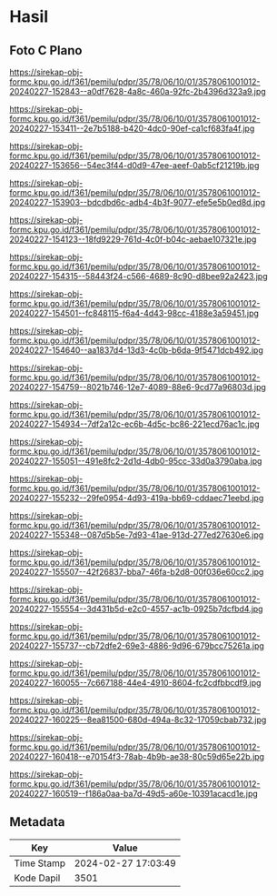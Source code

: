 # Hasil

## Foto C Plano

https://sirekap-obj-formc.kpu.go.id/f361/pemilu/pdpr/35/78/06/10/01/3578061001012-20240227-152843--a0df7628-4a8c-460a-92fc-2b4396d323a9.jpg

https://sirekap-obj-formc.kpu.go.id/f361/pemilu/pdpr/35/78/06/10/01/3578061001012-20240227-153411--2e7b5188-b420-4dc0-90ef-ca1cf683fa4f.jpg

https://sirekap-obj-formc.kpu.go.id/f361/pemilu/pdpr/35/78/06/10/01/3578061001012-20240227-153656--54ec3f44-d0d9-47ee-aeef-0ab5cf21219b.jpg

https://sirekap-obj-formc.kpu.go.id/f361/pemilu/pdpr/35/78/06/10/01/3578061001012-20240227-153903--bdcdbd6c-adb4-4b3f-9077-efe5e5b0ed8d.jpg

https://sirekap-obj-formc.kpu.go.id/f361/pemilu/pdpr/35/78/06/10/01/3578061001012-20240227-154123--18fd9229-761d-4c0f-b04c-aebae107321e.jpg

https://sirekap-obj-formc.kpu.go.id/f361/pemilu/pdpr/35/78/06/10/01/3578061001012-20240227-154315--58443f24-c566-4689-8c90-d8bee92a2423.jpg

https://sirekap-obj-formc.kpu.go.id/f361/pemilu/pdpr/35/78/06/10/01/3578061001012-20240227-154501--fc848115-f6a4-4d43-98cc-4188e3a59451.jpg

https://sirekap-obj-formc.kpu.go.id/f361/pemilu/pdpr/35/78/06/10/01/3578061001012-20240227-154640--aa1837d4-13d3-4c0b-b6da-9f5471dcb492.jpg

https://sirekap-obj-formc.kpu.go.id/f361/pemilu/pdpr/35/78/06/10/01/3578061001012-20240227-154759--8021b746-12e7-4089-88e6-9cd77a96803d.jpg

https://sirekap-obj-formc.kpu.go.id/f361/pemilu/pdpr/35/78/06/10/01/3578061001012-20240227-154934--7df2a12c-ec6b-4d5c-bc86-221ecd76ac1c.jpg

https://sirekap-obj-formc.kpu.go.id/f361/pemilu/pdpr/35/78/06/10/01/3578061001012-20240227-155051--491e8fc2-2d1d-4db0-95cc-33d0a3790aba.jpg

https://sirekap-obj-formc.kpu.go.id/f361/pemilu/pdpr/35/78/06/10/01/3578061001012-20240227-155232--29fe0954-4d93-419a-bb69-cddaec71eebd.jpg

https://sirekap-obj-formc.kpu.go.id/f361/pemilu/pdpr/35/78/06/10/01/3578061001012-20240227-155348--087d5b5e-7d93-41ae-913d-277ed27630e6.jpg

https://sirekap-obj-formc.kpu.go.id/f361/pemilu/pdpr/35/78/06/10/01/3578061001012-20240227-155507--42f26837-bba7-46fa-b2d8-00f036e60cc2.jpg

https://sirekap-obj-formc.kpu.go.id/f361/pemilu/pdpr/35/78/06/10/01/3578061001012-20240227-155554--3d431b5d-e2c0-4557-ac1b-0925b7dcfbd4.jpg

https://sirekap-obj-formc.kpu.go.id/f361/pemilu/pdpr/35/78/06/10/01/3578061001012-20240227-155737--cb72dfe2-69e3-4886-9d96-679bcc75261a.jpg

https://sirekap-obj-formc.kpu.go.id/f361/pemilu/pdpr/35/78/06/10/01/3578061001012-20240227-160055--7c667188-44e4-4910-8604-fc2cdfbbcdf9.jpg

https://sirekap-obj-formc.kpu.go.id/f361/pemilu/pdpr/35/78/06/10/01/3578061001012-20240227-160225--8ea81500-680d-494a-8c32-17059cbab732.jpg

https://sirekap-obj-formc.kpu.go.id/f361/pemilu/pdpr/35/78/06/10/01/3578061001012-20240227-160418--e70154f3-78ab-4b9b-ae38-80c59d65e22b.jpg

https://sirekap-obj-formc.kpu.go.id/f361/pemilu/pdpr/35/78/06/10/01/3578061001012-20240227-160519--f186a0aa-ba7d-49d5-a60e-10391acacd1e.jpg


## Metadata

| Key        | Value               |
| ---------- | ------------------- |
| Time Stamp | 2024-02-27 17:03:49 |
| Kode Dapil | 3501                |



